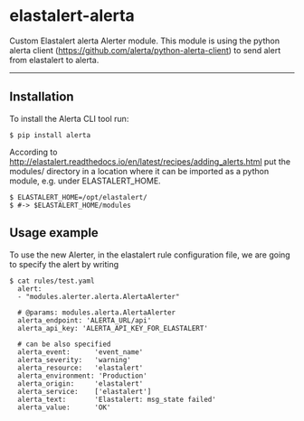 # elastalert-alerta

Custom Elastalert alerta Alerter module. This module is using the python alerta client (https://github.com/alerta/python-alerta-client) to send alert from elastalert to alerta.

----

Installation
------------

To install the Alerta CLI tool run:

    $ pip install alerta

According to http://elastalert.readthedocs.io/en/latest/recipes/adding_alerts.html put the modules/ directory in a location where it can be imported as a python module, e.g. under ELASTALERT_HOME.

    $ ELASTALERT_HOME=/opt/elastalert/
    $ #-> $ELASTALERT_HOME/modules


Usage example
------------
To use the new Alerter, in the elastalert rule configuration file, we are going to specify the alert by writing


    $ cat rules/test.yaml
      alert:
      - "modules.alerter.alerta.AlertaAlerter"

      # @params: modules.alerta.AlertaAlerter
      alerta_endpoint: 'ALERTA_URL/api'
      alerta_api_key: 'ALERTA_API_KEY_FOR_ELASTALERT'
 
      # can be also specified
      alerta_event:      'event_name'
      alerta_severity:   'warning'
      alerta_resource:   'elastalert'
      alerta_environment: 'Production'
      alerta_origin:     'elastalert'
      alerta_service:    ['elastalert']
      alerta_text:       'Elastalert: msg_state failed'
      alerta_value:      'OK'

